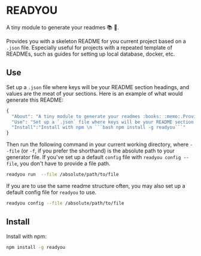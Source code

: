# READYOU

A tiny module to generate your readmes :books: :memo:. 

Provides you with a skeleton README for you current project based on a `.json` file. Especially useful for projects with a repeated template of READMEs, such as guides for setting up local database, docker, etc. 

## Use
Set up a `.json` file where keys will be your README section headings, and values are the meat of your sections. Here is an example of what would generate this README:

```javascript
{
  "About": "A tiny module to generate your readmes :books: :memo:.Provides you with a skeleton README for you current project based on a `.json` file. Especially useful for projects with a repeated template of READMEs, such as guides for setting up local database, docker, etc.",
  "Use": "Set up a `.json` file where keys will be your README section headings, and values are the meat of your sections. Here is an example of what would generate this README:",
  "Install":"Install with npm \n ```bash npm install -g readyou```"
}
```

Then run the following command in your current working directory, where `--file` (or `-f`, if you prefer the shorthand) is the absolute path to your generator file. If you've set up a default `config` file with `readyou config --file`, you don't have to provide a file path.

```bash
readyou run  --file /absolute/path/to/file
```

If you are to use the same readme structure often, you may also set up a default config file for `readyou` to use. 

```bash
readyou config --file /absolute/path/to/file
```

## Install
Install with npm:

```bash
npm install -g readyou
```
